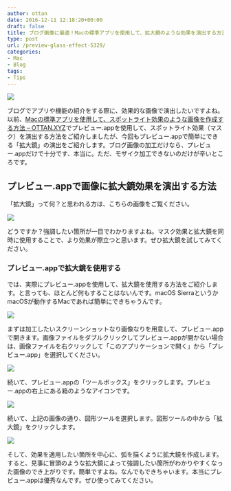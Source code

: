 ```yaml
---
author: ottan
date: 2016-12-11 12:18:20+00:00
draft: false
title: ブログ画像に最適！Macの標準アプリを使用して、拡大鏡のような効果を演出する方法
type: post
url: /preview-glass-effect-5329/
categories:
- Mac
- Blog
tags:
- Tips
---
```


![](/images/2016/12/161211-584cb9d29da84.jpg)






ブログでアプリや機能の紹介をする際に、効果的な画像で演出したいですよね。以前、[Macの標準アプリを使用して、スポットライト効果のような画像を作成する方法 – OTTAN.XYZ](/mac-preview-spotlight-mask-5258/)でプレビュー.appを使用して、スポットライト効果（マスク）を演出する方法をご紹介しましたが、今回もプレビュー.appで簡単にできる「拡大鏡」の演出をご紹介します。ブログ画像の加工だけなら、プレビュー.appだけで十分です、本当に。ただ、モザイク加工できないのだけが辛いところです。





## プレビュー.appで画像に拡大鏡効果を演出する方法





「拡大鏡」って何？と思われる方は、こちらの画像をご覧ください。





![](/images/2016/12/161211-584cb9efe0a4a.png)






どうですか？強調したい箇所が一目でわかりますよね。マスク効果と拡大鏡を同時に使用することで、より効果が際立つと思います。ぜひ拡大鏡を試してみてください。





### プレビュー.appで拡大鏡を使用する





では、実際にプレビュー.appを使用して、拡大鏡を使用する方法をご紹介します。と言っても、ほとんど何もすることはないんです。macOS SierraというかmacOSが動作するMacであれば簡単にできちゃうんです。





![](/images/2016/12/161211-584cb9db677bd.png)






まずは加工したいスクリーンショットなり画像なりを用意して、プレビュー.appで開きます。画像ファイルをダブルクリックしてプレビュー.appが開かない場合は、画像ファイルを右クリックして「このアプリケーションで開く」から「プレビュー.app」を選択してください。





![](/images/2016/12/161211-584cb9e2172f6.png)






続いて、プレビュー.appの「ツールボックス」をクリックします。プレビュー.appの右上にある箱のようなアイコンです。





![](/images/2016/12/161211-584cb9ea791bf.png)






続いて、上記の画像の通り、図形ツールを選択します。図形ツールの中から「拡大鏡」をクリックします。





![](/images/2016/12/161211-584cb9efe0a4a.png)






そして、効果を適用したい箇所を中心に、弧を描くように拡大鏡を作成します。すると、見事に冒頭のような拡大鏡によって強調したい箇所がわかりやすくなった画像のでき上がりです。簡単ですよね。なんでもできちゃいます。本当にプレビュー.appは優秀なんです。ぜひ使ってみてください。
